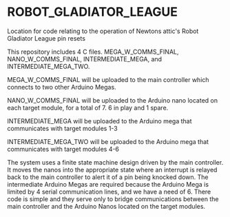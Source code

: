# ROBOT_GLADIATOR_LEAGUE
Location for code relating to the operation of Newtons attic's Robot Gladiator League pin resets

This repository includes 4 C files. MEGA_W_COMMS_FINAL, NANO_W_COMMS_FINAL, INTERMEDIATE_MEGA, and INTERMEDIATE_MEGA_TWO. 

MEGA_W_COMMS_FINAL will be uploaded to the main controller which connects to two other Arduino Megas.

NANO_W_COMMS_FINAL will be uploaded to the Arduino nano located on each target module, for a total of 7. 6 in play and 1 spare.

INTERMEDIATE_MEGA will be uploaded to the Arduino mega that communicates with target modules 1-3

INTERMEDIATE_MEGA_TWO will be uploaded to the Arduino mega that communicates with target modules 4-6

The system uses a finite state machine design driven by the main controller. It moves the nanos into the appropriate state where an interrupt is relayed back to the main controller to alert it of a pin being knocked down. The intermediate Arduino Megas are required because the Arduino Mega is limited by 4 serial communication lines, and we have a need of 6. There code is simple and they serve only to bridge communications between the main controller and the Arduino Nanos located on the target modules.
